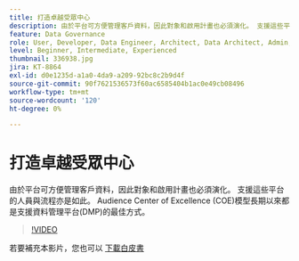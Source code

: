 ```yaml
---
title: 打造卓越受眾中心
description: 由於平台可方便管理客戶資料，因此對象和啟用計畫也必須演化。 支援這些平台的人員與流程亦是如此。 Audience Center of Excellence (COE)模型長期以來都是支援資料管理平台(DMP)的最佳方式。
feature: Data Governance
role: User, Developer, Data Engineer, Architect, Data Architect, Admin, Leader
level: Beginner, Intermediate, Experienced
thumbnail: 336938.jpg
jira: KT-8864
exl-id: d0e1235d-a1a0-4da9-a209-92bc8c2b9d4f
source-git-commit: 90f7621536573f60ac6585404b1ac0e49cb08496
workflow-type: tm+mt
source-wordcount: '120'
ht-degree: 0%

---
```


# 打造卓越受眾中心

由於平台可方便管理客戶資料，因此對象和啟用計畫也必須演化。 支援這些平台的人員與流程亦是如此。 Audience Center of Excellence (COE)模型長期以來都是支援資料管理平台(DMP)的最佳方式。

>[!VIDEO](https://video.tv.adobe.com/v/336938/?quality=12&learn=on)

若要補充本影片，您也可以 [下載白皮書](assets/whitepaper-evolving-the-audience-center-of-excellence.pdf)

